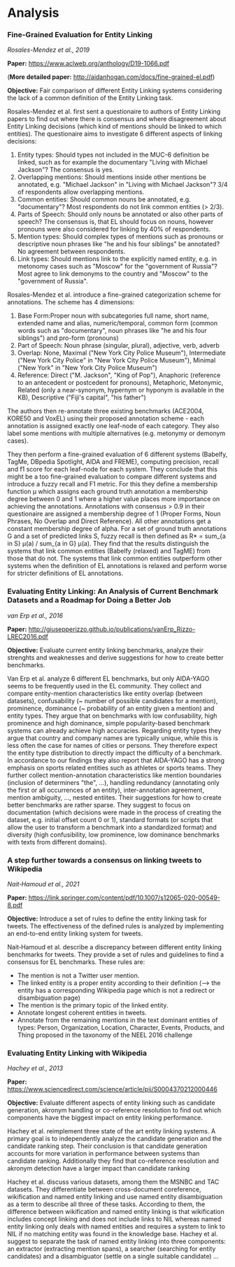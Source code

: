 # Analysis

### Fine-Grained Evaluation for Entity Linking
*Rosales-Mendez et al., 2019*

**Paper:** <https://www.aclweb.org/anthology/D19-1066.pdf>

(**More detailed paper:** <http://aidanhogan.com/docs/fine-grained-el.pdf>)

**Objective:**
Fair comparison of different Entity Linking systems considering the lack of a common definition of the Entity Linking task.

Rosales-Mendez et al. first sent a questionaire to authors of Entity Linking papers to find out where there is consensus and where disagreement about Entity Linking decisions (which kind of mentions should be linked to which entities).
The questionaire aims to investigate 6 different aspects of linking decisions:
1) Entity types: Should types not included in the MUC-6 definition be linked, such as for example the documentary "Living with Michael Jackson"? The consensus is yes.
2) Overlapping mentions: Should mentions inside other mentions be annotated, e.g. "Michael Jackson" in "Living with Michael Jackson"? 3/4 of respondents allow overlapping mentions.
3) Common entities: Should common nouns be annotated, e.g. "documentary"? Most respondents do not link common entities (> 2/3).
4) Parts of Speech: Should only nouns be annotated or also other parts of speech? The consensus is, that EL should focus on nouns, however pronouns were also considered for linking by 40% of respondents.
5) Mention types: Should complex types of mentions such as pronouns or descriptive noun phrases like "he and his four siblings" be annotated? No agreement between respondents.
6) Link types: Should mentions link to the explicitly named entity, e.g. in metonomy cases such as "Moscow" for the "government of Russia"? Most agree to link demonyms to the country and "Moscow" to the "government of Russia".

Rosales-Mendez et al. introduce a fine-grained categorization scheme for annotations.
The scheme has 4 dimensions:
1) Base Form:Proper noun with subcategories full name, short name, extended name and alias, numeric/temporal, common form (common words such as "documentary", noun phrases like "he and his four siblings") and pro-form (pronouns)
2) Part of Speech: Noun phrase (singular, plural), adjective, verb, adverb
3) Overlap: None, Maximal ("New York City Police Museum"), Intermediate ("New York City Police" in "New York City Police Museum"), Minimal ("New York" in "New York City Police Museum")
4) Reference: Direct ("M. Jackson", "King of Pop"), Anaphoric (reference to an antecedent or postcedent for pronouns), Metaphoric, Metonymic, Related (only a near-synonym, hypernym or hyponym is available in the KB), Descriptive ("Fiji's capital", "his father")

The authors then re-annotate three existing benchmarks (ACE2004, KORE50 and VoxEL) using their proposed annotation scheme - each annotation is assigned exactly one leaf-node of each category.
They also label some mentions with multiple alternatives (e.g. metonymy or demonym cases).

They then perform a fine-grained evaluation of 6 different systems (Babelfy, TagMe, DBpedia Spotlight, AIDA and FREME), computing precision, recall and f1 score for each leaf-node for each system.
They conclude that this might be a too fine-grained evaluation to compare different systems and introduce a fuzzy recall and F1 metric.
For this they define a membership function µ which assigns each ground truth annotation a membership degree between 0 and 1 where a higher value places more importance on achieving the annotations.
Annotations with consensus > 0.9 in their questionaire are assigned a membership degree of 1 (Proper Forms, Noun Phrases, No Overlap and Direct Reference).
All other annotations get a constant membership degree of alpha.
For a set of ground truth annotations G and a set of predicted links S, fuzzy recall is then defined as R* = sum_{a in S} µ(a) / sum_{a in G} µ(a). 
They find that the results distinguish the systems that link common entities (Babelfy (relaxed) and TagME) from those that do not.
The systems that link common entities outperform other systems when the definition of EL annotations is relaxed and perform worse for stricter definitions of EL annotations.


### Evaluating Entity Linking: An Analysis of Current Benchmark Datasets and a Roadmap for Doing a Better Job
*van Erp et al., 2016*

**Paper:** <http://giusepperizzo.github.io/publications/vanErp_Rizzo-LREC2016.pdf>

**Objective:**
Evaluate current entity linking benchmarks, analyze their strenghts and weaknesses and derive suggestions for how to create better benchmarks.

Van Erp et al. analyze 6 different EL benchmarks, but only AIDA-YAGO seems to be frequently used in the EL community.
They collect and compare entity-mention characteristics like entity overlap (between datasets), confusability (~ number of possible candidates for a mention), prominence, dominance (~ probability of an entity given a mention) and entity types.
They argue that on benchmarks with low confusability, high prominence and high dominance, simple popularity-based benchmark systems can already achieve high accuracies.
Regarding entity types they argue that country and company names are typically unique, while this is less often the case for names of cities or persons.
They therefore expect the entity type distribution to directly impact the difficulty of a benchmark.
In accordance to our findings they also report that AIDA-YAGO has a strong emphasis on sports related entities such as athletes or sports teams.
They further collect mention-annotation characteristics like mention boundaries (inclusion of determiners "the", ...), handling redundancy (annotating only the first or all occurrences of an entity), inter-annotation agreement, mention ambiguity, ..., nested entiites.
Their suggestions for how to create better benchmarks are rather sparse.
They suggest to focus on documentation (which decisions were made in the process of creating the dataset, e.g. initial offset count 0 or 1), standard formats (or scripts that allow the user to transform a benchmark into a standardized format) and diversity (high confusibility, low prominence, low dominance benchmarks with texts from different domains). 


### A step further towards a consensus on linking tweets to Wikipedia
*Nait‑Hamoud et al., 2021*

**Paper:** <https://link.springer.com/content/pdf/10.1007/s12065-020-00549-8.pdf>

**Objective:**
Introduce a set of rules to define the entity linking task for tweets. The effectiveness of the defined rules is analyzed by implementing an end-to-end entity linking system for tweets.

Nait‑Hamoud et al. describe a discrepancy between different entity linking benchmarks for tweets.
They provide a set of rules and guidelines to find a consensus for EL benchmarks.
These rules are:
- The mention is not a Twitter user mention.
- The linked entity is a proper entity according to their definition (--> the entity has a corresponding Wikipedia page which is not a redirect or disambiguation page)
- The mention is the primary topic of the linked entity.
- Annotate longest coherent entities in tweets.
- Annotate from the remaining mentions in the text dominant entities of types: Person, Organization, Location, Character, Events, Products, and Thing proposed in the taxonomy of the NEEL 2016 challenge


### Evaluating Entity Linking with Wikipedia
*Hachey et al., 2013*

**Paper:** <https://www.sciencedirect.com/science/article/pii/S0004370212000446>

**Objective:**
Evaluate different aspects of entity linking such as candidate generation, akronym handling or co-reference resolution to find out which components have the biggest impact on entity linking performance.

Hachey et al. reimplement three state of the art entity linking systems.
A primary goal is to independently analyze the candidate generation and the candidate ranking step.
Their conclusion is that candidate generation accounts for more variation in performance between systems than candidate ranking.
Additionally they find that co-reference resolution and akronym detection have a larger impact than candidate ranking

Hachey et al. discuss various datasets, among them the MSNBC and TAC datasets.
They differentiate between cross-document coreference, wikification and named entity linking and use named entity disambiguation as a term to describe all three of these tasks.
According to them, the difference between wikification and named entity linking is that wikification includes concept linking and does not include links to NIL whereas named entity linking only deals with named entities and requires a system to link to NIL if no matching entity was found in the knowledge base.
Hachey et al. suggest to separate the task of named entity linking into three components: an extractor (extracting mention spans), a searcher (searching for entity candidates) and a disambiguator (settle on a single suitable candidate)
... 